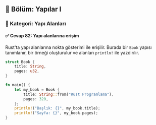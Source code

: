 ## 📘 Bölüm: Yapılar I  
### 🔹 Kategori: Yapı Alanları  
#### ✅ Cevap 82: Yapı alanlarına erişim

Rust'ta yapı alanlarına nokta gösterimi ile erişilir. Burada bir `Book` yapısı tanımlanır, bir örneği oluşturulur ve alanları `println!` ile yazdırılır.

```rust
struct Book {
    title: String,
    pages: u32,
}

fn main() {
    let my_book = Book {
        title: String::from("Rust Programlama"),
        pages: 320,
    };
    println!("Başlık: {}", my_book.title);
    println!("Sayfa: {}", my_book.pages);
}
```

